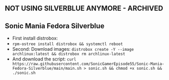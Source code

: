 ## NOT USING SILVERBLUE ANYMORE - ARCHIVED
## Sonic Mania Fedora Silverblue
- First install distrobox:
- `rpm-ostree install distrobox && systemctl reboot`
- Second: Download images:
`distrobox create -Y --image archlinux:latest && distrobox rm archlinux-latest`
- And download the script:
`curl https://raw.githubusercontent.com/SonicGamerEpisode55/Sonic-Mania-Fedora-Silverblue/main/main.sh > sonic.sh && chmod +x sonic.sh && ./sonic.sh`
